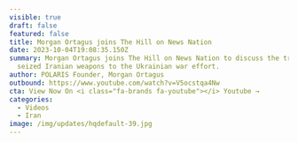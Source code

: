 ```yaml
---
visible: true
draft: false
featured: false
title: Morgan Ortagus joins The Hill on News Nation
date: 2023-10-04T19:08:35.150Z
summary: Morgan Ortagus joins The Hill on News Nation to discuss the transfer of
  seized Iranian weapons to the Ukrainian war effort.
author: POLARIS Founder, Morgan Ortagus
outbound: https://www.youtube.com/watch?v=V5ocstqa4Nw
cta: View Now On <i class="fa-brands fa-youtube"></i> Youtube →
categories:
  - Videos
  - Iran
image: /img/updates/hqdefault-39.jpg
---
```

